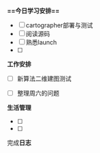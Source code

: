 **==今日学习安排==**

- [ ] cartographer部署与测试
- [ ] 阅读源码
- [ ] 熟悉launch
- [ ]

  

  

**工作安排**

- [ ] 新算法二维建图测试
- [ ] 整理周六的问题

  

**生活管理**

- [ ]
- [ ]

  

完成**日志**